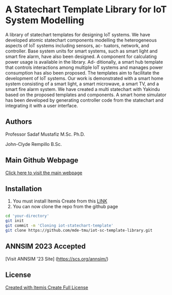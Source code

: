 # A Statechart Template Library for IoT System Modelling

A library of statechart templates for designing IoT systems. We have developed
atomic statechart components modelling the heterogeneous aspects of IoT systems including sensors, ac-
tuators, network, and controller. Base system units for smart systems, such as smart light and smart fire
alarm, have also been designed. A component for calculating power usage is available in the library. Ad-
ditionally, a smart hub template that controls interactions among multiple IoT systems and manages power
consumption has also been proposed. The templates aim to facilitate the development of IoT systems. Our
work is demonstrated with a smart home system consisting of a smart light, a smart microwave, a smart
TV, and a smart fire alarm system. We have created a multi statechart with Yakindu based on the proposed
templates and components. A smart home simulator has been developed by generating controller code from
the statechart and integrating it with a user interface.

## Authors
Professor Sadaf Mustafiz M.Sc. Ph.D.

John-Clyde Rempillo B.Sc.
## Main Github Webpage
[Click here to visit the main webpage](https://mde-tmu.github.io/iot-sc-template-library/)

## Installation

1. You must install Itemis Create from this [LINK](https://www.itemis.com/en/products/itemis-create/)
2. You can now clone the repo from the github page
```bash
cd 'your-directory'
git init 
git commit -m 'Cloning iot-statechart-template'
git clone https://github.com/mde-tmu/iot-sc-template-library.git
```

## ANNSIM 2023 Accepted
[Visit ANNSIM '23 Site] (https://scs.org/annsim/)
## License

[Created with Itemis Create Full License]([https://choosealicense.com/licenses/mit/](https://www.itemis.com/en/products/itemis-create/licenses?hsCtaTracking=212c4840-8e69-4947-8867-9f5b7ab84d2b%7C509ee4a4-cb40-41cc-807f-155161e5a428))
